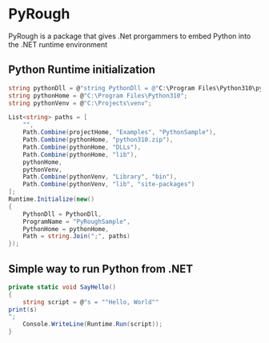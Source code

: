# PyRough

PyRough is a package that gives .Net prorgammers to embed Python into the .NET runtime environment


## Python Runtime initialization

``` csharp
string pythonDll = @"string PythonDll = @"C:\Program Files\Python310\python310.dll";
string pythonHome = @"C:\Program Files\Python310";
string pythonVenv = @"C:\Projects\venv";

List<string> paths = [
    "",
    Path.Combine(projectHome, "Examples", "PythonSample"),
    Path.Combine(pythonHome, "python310.zip"),
    Path.Combine(pythonHome, "DLLs"),
    Path.Combine(pythonHome, "lib"),
    pythonHome,
    pythonVenv,
    Path.Combine(pythonVenv, "Library", "bin"),
    Path.Combine(pythonVenv, "lib", "site-packages")
];
Runtime.Initialize(new()
{
    PythonDll = PythonDll,
    ProgramName = "PyRoughSample",
    PythonHome = pythonHome,
    Path = string.Join(";", paths)
});
```

## Simple way to run Python from .NET

``` csharp
private static void SayHello()
{
    string script = @"s = ""Hello, World""
print(s)
";
    Console.WriteLine(Runtime.Run(script));
}
```
